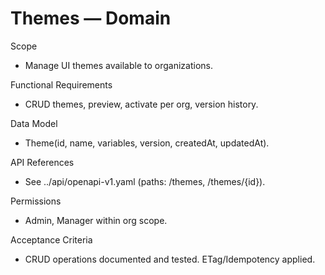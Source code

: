 <!--
File: themes.md
Purpose: Domain documentation for Themes. Describes scope, functional
requirements, data model, API refs, permissions, and acceptance
criteria. All Rights Reserved. Arodi Emmanuel
-->

# Themes — Domain

Scope

- Manage UI themes available to organizations.

Functional Requirements

- CRUD themes, preview, activate per org, version history.

Data Model

- Theme(id, name, variables, version, createdAt, updatedAt).

API References

- See ../api/openapi-v1.yaml (paths: /themes, /themes/{id}).

Permissions

- Admin, Manager within org scope.

Acceptance Criteria

- CRUD operations documented and tested. ETag/Idempotency applied.
